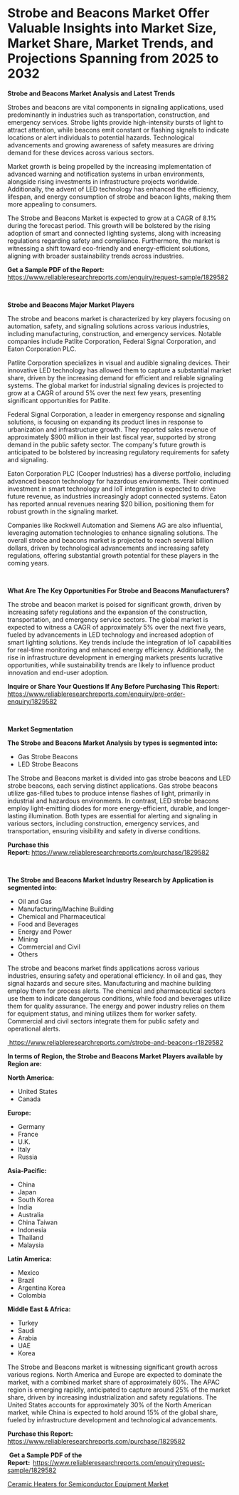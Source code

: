 <p><h1>Strobe and Beacons Market Offer Valuable Insights into Market Size, Market Share, Market Trends, and Projections Spanning from 2025 to 2032</h1></p><p><strong>Strobe and Beacons Market Analysis and Latest Trends</strong></p>
<p><p>Strobes and beacons are vital components in signaling applications, used predominantly in industries such as transportation, construction, and emergency services. Strobe lights provide high-intensity bursts of light to attract attention, while beacons emit constant or flashing signals to indicate locations or alert individuals to potential hazards. Technological advancements and growing awareness of safety measures are driving demand for these devices across various sectors.</p><p>Market growth is being propelled by the increasing implementation of advanced warning and notification systems in urban environments, alongside rising investments in infrastructure projects worldwide. Additionally, the advent of LED technology has enhanced the efficiency, lifespan, and energy consumption of strobe and beacon lights, making them more appealing to consumers.</p><p>The Strobe and Beacons Market is expected to grow at a CAGR of 8.1% during the forecast period. This growth will be bolstered by the rising adoption of smart and connected lighting systems, along with increasing regulations regarding safety and compliance. Furthermore, the market is witnessing a shift toward eco-friendly and energy-efficient solutions, aligning with broader sustainability trends across industries.</p></p>
<p><strong>Get a Sample PDF of the Report:&nbsp;</strong> <a href="https://www.reliableresearchreports.com/enquiry/request-sample/1829582?utm_campaign=3012&utm_medium=2&utm_source=Github&utm_content=ia&utm_term=06042025&utm_id=strobe-and-beacons">https://www.reliableresearchreports.com/enquiry/request-sample/1829582</a></p>
<p>&nbsp;</p>
<p><strong>Strobe and Beacons Major Market Players</strong></p>
<p><p>The strobe and beacons market is characterized by key players focusing on automation, safety, and signaling solutions across various industries, including manufacturing, construction, and emergency services. Notable companies include Patlite Corporation, Federal Signal Corporation, and Eaton Corporation PLC.</p><p>Patlite Corporation specializes in visual and audible signaling devices. Their innovative LED technology has allowed them to capture a substantial market share, driven by the increasing demand for efficient and reliable signaling systems. The global market for industrial signaling devices is projected to grow at a CAGR of around 5% over the next few years, presenting significant opportunities for Patlite.</p><p>Federal Signal Corporation, a leader in emergency response and signaling solutions, is focusing on expanding its product lines in response to urbanization and infrastructure growth. They reported sales revenue of approximately $900 million in their last fiscal year, supported by strong demand in the public safety sector. The company's future growth is anticipated to be bolstered by increasing regulatory requirements for safety and signaling.</p><p>Eaton Corporation PLC (Cooper Industries) has a diverse portfolio, including advanced beacon technology for hazardous environments. Their continued investment in smart technology and IoT integration is expected to drive future revenue, as industries increasingly adopt connected systems. Eaton has reported annual revenues nearing $20 billion, positioning them for robust growth in the signaling market.</p><p>Companies like Rockwell Automation and Siemens AG are also influential, leveraging automation technologies to enhance signaling solutions. The overall strobe and beacons market is projected to reach several billion dollars, driven by technological advancements and increasing safety regulations, offering substantial growth potential for these players in the coming years.</p></p>
<p>&nbsp;</p>
<p><strong>What Are The Key Opportunities For Strobe and Beacons Manufacturers?</strong></p>
<p><p>The strobe and beacon market is poised for significant growth, driven by increasing safety regulations and the expansion of the construction, transportation, and emergency service sectors. The global market is expected to witness a CAGR of approximately 5% over the next five years, fueled by advancements in LED technology and increased adoption of smart lighting solutions. Key trends include the integration of IoT capabilities for real-time monitoring and enhanced energy efficiency. Additionally, the rise in infrastructure development in emerging markets presents lucrative opportunities, while sustainability trends are likely to influence product innovation and end-user adoption.</p></p>
<p><strong>Inquire or Share Your Questions If Any Before Purchasing This Report:</strong> <a href="https://www.reliableresearchreports.com/enquiry/pre-order-enquiry/1829582?utm_campaign=3012&utm_medium=2&utm_source=Github&utm_content=ia&utm_term=06042025&utm_id=strobe-and-beacons">https://www.reliableresearchreports.com/enquiry/pre-order-enquiry/1829582</a></p>
<p>&nbsp;</p>
<p><strong>Market Segmentation</strong></p>
<p><strong>The Strobe and Beacons Market Analysis by types is segmented into:</strong></p>
<p><ul><li>Gas Strobe Beacons</li><li>LED Strobe Beacons</li></ul></p>
<p><p>The Strobe and Beacons market is divided into gas strobe beacons and LED strobe beacons, each serving distinct applications. Gas strobe beacons utilize gas-filled tubes to produce intense flashes of light, primarily in industrial and hazardous environments. In contrast, LED strobe beacons employ light-emitting diodes for more energy-efficient, durable, and longer-lasting illumination. Both types are essential for alerting and signaling in various sectors, including construction, emergency services, and transportation, ensuring visibility and safety in diverse conditions.</p></p>
<p><strong>Purchase this Report:&nbsp;</strong><a href="https://www.reliableresearchreports.com/purchase/1829582?utm_campaign=3012&utm_medium=2&utm_source=Github&utm_content=ia&utm_term=06042025&utm_id=strobe-and-beacons">https://www.reliableresearchreports.com/purchase/1829582</a></p>
<p>&nbsp;</p>
<p><strong>The Strobe and Beacons Market Industry Research by Application is segmented into:</strong></p>
<p><ul><li>Oil and Gas</li><li>Manufacturing/Machine Building</li><li>Chemical and Pharmaceutical</li><li>Food and Beverages</li><li>Energy and Power</li><li>Mining</li><li>Commercial and Civil</li><li>Others</li></ul></p>
<p><p>The strobe and beacons market finds applications across various industries, ensuring safety and operational efficiency. In oil and gas, they signal hazards and secure sites. Manufacturing and machine building employ them for process alerts. The chemical and pharmaceutical sectors use them to indicate dangerous conditions, while food and beverages utilize them for quality assurance. The energy and power industry relies on them for equipment status, and mining utilizes them for worker safety. Commercial and civil sectors integrate them for public safety and operational alerts.</p></p>
<p><a href="https://www.reliableresearchreports.com/strobe-and-beacons-r1829582?utm_campaign=3012&utm_medium=2&utm_source=Github&utm_content=ia&utm_term=06042025&utm_id=strobe-and-beacons">&nbsp;https://www.reliableresearchreports.com/strobe-and-beacons-r1829582</a></p>
<p><strong>In terms of Region, the Strobe and Beacons Market Players available by Region are:</strong></p>
<p>
    <p> <strong> North America: </strong>
        <ul>
            <li>United States</li>
            <li>Canada</li>
        </ul>
        </p> 
    <p> <strong> Europe: </strong>
        <ul>
            <li>Germany</li>
            <li>France</li>
            <li>U.K.</li>
            <li>Italy</li>
            <li>Russia</li>
        </ul>
        </p> 
    <p> <strong> Asia-Pacific: </strong>
        <ul>
            <li>China</li>
            <li>Japan</li>
            <li>South Korea</li>
            <li>India</li>
            <li>Australia</li>
            <li>China Taiwan</li>
            <li>Indonesia</li>
            <li>Thailand</li>
            <li>Malaysia</li>
        </ul>
        </p> 
    <p> <strong> Latin America: </strong>
        <ul>
            <li>Mexico</li>
            <li>Brazil</li>
            <li>Argentina Korea</li>
            <li>Colombia</li>
        </ul>
        </p> 
    <p> <strong> Middle East & Africa: </strong>
        <ul>
            <li>Turkey</li>
            <li>Saudi</li>
            <li>Arabia</li>
            <li>UAE</li>
            <li>Korea</li>
        </ul>
    </p>
    </p>
<p><p>The Strobe and Beacons market is witnessing significant growth across various regions. North America and Europe are expected to dominate the market, with a combined market share of approximately 60%. The APAC region is emerging rapidly, anticipated to capture around 25% of the market share, driven by increasing industrialization and safety regulations. The United States accounts for approximately 30% of the North American market, while China is expected to hold around 15% of the global share, fueled by infrastructure development and technological advancements.</p></p>
<p><strong>Purchase this Report: </strong><a href="https://www.reliableresearchreports.com/purchase/1829582?utm_campaign=3012&utm_medium=2&utm_source=Github&utm_content=ia&utm_term=06042025&utm_id=strobe-and-beacons">https://www.reliableresearchreports.com/purchase/1829582</a></p>
<p>&nbsp;<strong>Get a Sample PDF of the Report:&nbsp;&nbsp;</strong><a href="https://www.reliableresearchreports.com/enquiry/request-sample/1829582?utm_campaign=3012&utm_medium=2&utm_source=Github&utm_content=ia&utm_term=06042025&utm_id=strobe-and-beacons">https://www.reliableresearchreports.com/enquiry/request-sample/1829582</a></p>
<p><strong></strong></p>
<p><p><a href="https://github.com/beroxiluwaya/Market-Research-Report-List-1/blob/main/ceramic-heaters-for-semiconductor-equipment-market.md?utm_campaign=3012&utm_medium=2&utm_source=Github&utm_content=ia&utm_term=06042025&utm_id=strobe-and-beacons">Ceramic Heaters for Semiconductor Equipment Market</a></p></p>